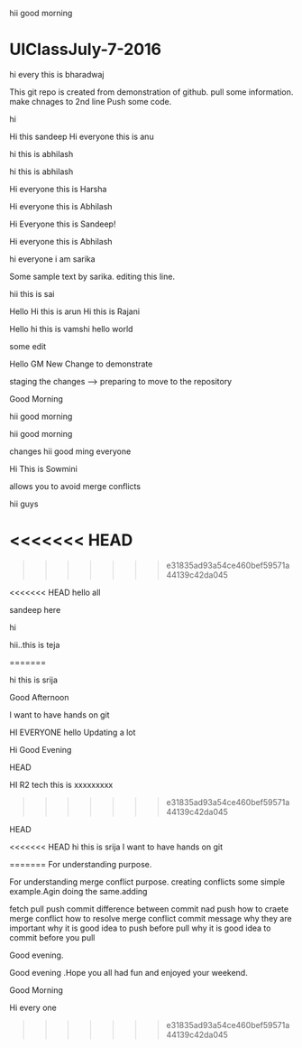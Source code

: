 

hii good morning


# UIClassJuly-7-2016


hi every this is bharadwaj

This git repo is created from demonstration of github. pull some information. make chnages to 2nd line
Push some code.


hi

Hi this sandeep
Hi everyone this is anu

hi this is abhilash


hi this is abhilash


Hi everyone this is Harsha


Hi everyone this is Abhilash


Hi Everyone this is Sandeep!

Hi everyone this is Abhilash


hi everyone i am sarika

Some sample text by sarika. editing this line.

hii this is sai


Hello
Hi this is arun
Hi this is Rajani

Hello 
hi this is vamshi
hello world




some edit

Hello GM
New Change to demonstrate


staging the changes --> preparing to move to the repository


Good Morning    

hii good morning


hii good morning

changes
hii good ming everyone

Hi This is Sowmini


allows you to avoid merge conflicts 

hii guys

<<<<<<< HEAD
=======

>>>>>>> e31835ad93a54ce460bef59571a44139c42da045

 

<<<<<<< HEAD
hello all

 
sandeep here

hi

hii..this is teja


=======

hi this is srija

Good Afternoon

I want to have hands on git

HI EVERYONE
hello 
Updating a lot


Hi Good Evening 

 HEAD

HI R2 tech this is xxxxxxxxx


>>>>>>> e31835ad93a54ce460bef59571a44139c42da045

HEAD

<<<<<<< HEAD
hi this is srija
I want to have hands on git

=======
For understanding purpose.

For understanding merge conflict purpose. creating conflicts some simple example.Agin doing the same.adding



fetch
pull
push 
commit 
difference between commit nad push 
how to craete merge conflict
how to resolve merge conflict
commit message why they are important
why it is good idea to push before pull
why  it is good idea to commit before you pull


Good evening.


Good evening .Hope you all had fun and enjoyed your weekend.

Good Morning 

Hi every one
>>>>>>> e31835ad93a54ce460bef59571a44139c42da045

